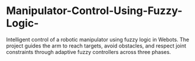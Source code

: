 # Manipulator-Control-Using-Fuzzy-Logic-
Intelligent control of a robotic manipulator using fuzzy logic in Webots. The project guides the arm to reach targets, avoid obstacles, and respect joint constraints through adaptive fuzzy controllers across three phases.
